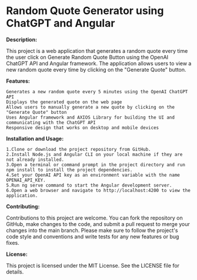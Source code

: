 # Random Quote Generator using ChatGPT and Angular

**Description:** 

This project is a web application that generates a random quote every time the user click on Generate Random Quote Button using the OpenAI ChatGPT API and Angular framework. The application allows users to view a new random quote every time by clicking on the "Generate Quote" button.

**Features:** 

    Generates a new random quote every 5 minutes using the OpenAI ChatGPT API
    Displays the generated quote on the web page
    Allows users to manually generate a new quote by clicking on the "Generate Quote" button
    Uses Angular framework and AXIOS Library for building the UI and communicating with the ChatGPT API
    Responsive design that works on desktop and mobile devices
    
**Installation and Usage:**

    1.Clone or download the project repository from GitHub.
    2.Install Node.js and Angular CLI on your local machine if they are not already installed.
    3.Open a terminal or command prompt in the project directory and run npm install to install the project dependencies.
    4.Set your OpenAI API key as an environment variable with the name OPENAI_API_KEY.
    5.Run ng serve command to start the Angular development server.
    6.Open a web browser and navigate to http://localhost:4200 to view the application.

**Contributing:**

Contributions to this project are welcome. You can fork the repository on GitHub, make changes to the code, and submit a pull request to merge your changes into the main branch. Please make sure to follow the project's code style and conventions and write tests for any new features or bug fixes.

**License:**

This project is licensed under the MIT License. See the LICENSE file for details.
